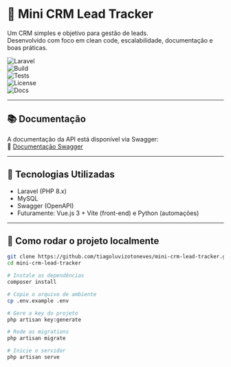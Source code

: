 # 🚀 Mini CRM Lead Tracker

Um CRM simples e objetivo para gestão de leads.  
Desenvolvido com foco em clean code, escalabilidade, documentação e boas práticas.

![Laravel](https://img.shields.io/badge/framework-laravel-red)  
![Build](https://img.shields.io/badge/build-passing-brightgreen)  
![Tests](https://img.shields.io/badge/tests-passing-brightgreen)  
![License](https://img.shields.io/badge/license-MIT-blue)  
![Docs](https://img.shields.io/badge/docs-Swagger-brightgreen)

---

## 📚 Documentação

A documentação da API está disponível via Swagger:  
🔗 [Documentação Swagger](./docs/swagger.yaml)

---

## 🔧 Tecnologias Utilizadas
- Laravel (PHP 8.x)
- MySQL
- Swagger (OpenAPI)
- Futuramente: Vue.js 3 + Vite (front-end) e Python (automações)

---

## 🚀 Como rodar o projeto localmente

```bash
git clone https://github.com/tiagoluvizotoneves/mini-crm-lead-tracker.git
cd mini-crm-lead-tracker

# Instale as dependências
composer install

# Copie o arquivo de ambiente
cp .env.example .env

# Gere a key do projeto
php artisan key:generate

# Rode as migrations
php artisan migrate

# Inicie o servidor
php artisan serve
